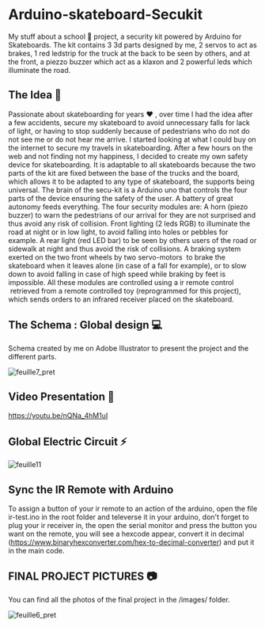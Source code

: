 # Arduino-skateboard-Secukit

My stuff about a school 🏫 project, a security kit powered by Arduino for Skateboards.
The kit contains 3 3d parts designed by me, 2 servos to act as brakes, 1 red ledstrip for the truck at the back to be seen by others, and at the front, a piezzo buzzer which act as a klaxon and 2 powerful leds which illuminate the road.

## The Idea 🚀 
Passionate about skateboarding for years ❤ , over time I had the idea
after a few accidents, secure my skateboard to avoid unnecessary falls
for lack of light, or having to stop suddenly because of pedestrians who do not
do not see me or do not hear me arrive.
I started looking at what I could buy on the internet to secure
my travels in skateboarding. After a few hours on the web and not finding
not my happiness, I decided to create my own
safety device for skateboarding.
It is adaptable to all skateboards because the two parts of the kit are fixed between
the base of the trucks and the board, which allows it to be adapted to any type of
skateboard, the supports being universal.
The brain of the secu-kit is a Arduino uno that controls the four parts of the
device ensuring the safety of the user.
A battery of great autonomy feeds everything.
The four security modules are:
A horn (piezo buzzer) to warn the pedestrians of our arrival for
they are not surprised and thus avoid any risk of collision.
Front lighting (2 leds RGB) to illuminate the road at night or in low light,
to avoid falling into holes or pebbles for example.
A rear light (red LED bar) to be seen by others
users of the road or sidewalk at night and thus avoid the risk of collisions.
A braking system exerted on the two front wheels by two servo-motors
 to brake the skateboard when it leaves alone (in case of a fall for example), or
to slow down to avoid falling in case of high speed while braking by
feet is impossible.
All these modules are controlled using a ir remote control
 retrieved from a remote controlled toy (reprogrammed for this project), which
sends orders to an infrared receiver placed on the skateboard.

## The Schema : Global design 💻

Schema created by me on Adobe Illustrator to present the project and the different parts.

![feuille7_pret](https://user-images.githubusercontent.com/10677178/35770006-23f8ad20-0914-11e8-84f2-7b3709b7ee62.png)

## Video Presentation 🎥

https://youtu.be/nQNa_4hM1uI

## Global Electric Circuit ⚡

![feuille11](https://user-images.githubusercontent.com/10677178/35777591-018cbd60-09b1-11e8-910f-59c941b77491.JPG)

## Sync the IR Remote with Arduino

To assign a button of your ir remote to an action of the arduino, open the file ir-test.ino in the root folder and televerse it in your arduino, don't forget to plug your ir receiver in, the open the serial monitor and press the button you want on the remote, you will see a hexcode appear, convert it in decimal (https://www.binaryhexconverter.com/hex-to-decimal-converter) and put it in the main code.

## FINAL PROJECT PICTURES 📷

You can find all the photos of the final project in the /images/ folder.

![feuille6_pret](https://user-images.githubusercontent.com/10677178/35777617-7722655c-09b1-11e8-9be9-9c9d1fef11cd.png)



